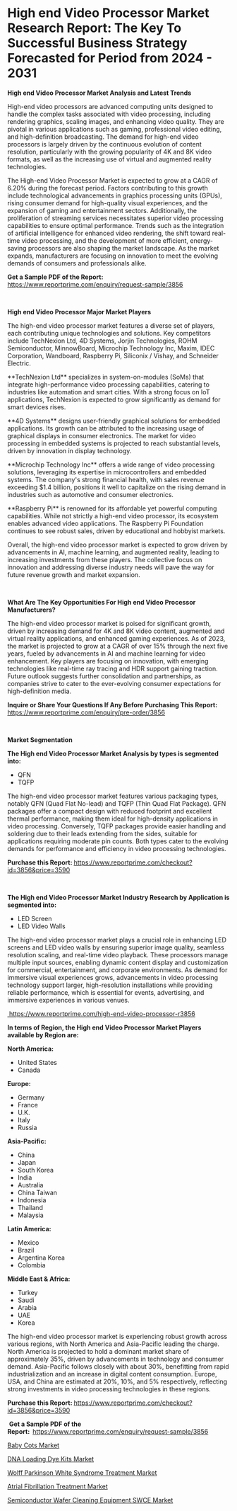 <p><h1>High end Video Processor Market Research Report: The Key To Successful Business Strategy Forecasted for Period from 2024 - 2031</h1></p><p><strong>High end Video Processor Market Analysis and Latest Trends</strong></p>
<p><p>High-end video processors are advanced computing units designed to handle the complex tasks associated with video processing, including rendering graphics, scaling images, and enhancing video quality. They are pivotal in various applications such as gaming, professional video editing, and high-definition broadcasting. The demand for high-end video processors is largely driven by the continuous evolution of content resolution, particularly with the growing popularity of 4K and 8K video formats, as well as the increasing use of virtual and augmented reality technologies.</p><p>The High-end Video Processor Market is expected to grow at a CAGR of 6.20% during the forecast period. Factors contributing to this growth include technological advancements in graphics processing units (GPUs), rising consumer demand for high-quality visual experiences, and the expansion of gaming and entertainment sectors. Additionally, the proliferation of streaming services necessitates superior video processing capabilities to ensure optimal performance. Trends such as the integration of artificial intelligence for enhanced video rendering, the shift toward real-time video processing, and the development of more efficient, energy-saving processors are also shaping the market landscape. As the market expands, manufacturers are focusing on innovation to meet the evolving demands of consumers and professionals alike.</p></p>
<p><strong>Get a Sample PDF of the Report:&nbsp;</strong> <a href="https://www.reportprime.com/enquiry/request-sample/3856">https://www.reportprime.com/enquiry/request-sample/3856</a></p>
<p>&nbsp;</p>
<p><strong>High end Video Processor Major Market Players</strong></p>
<p><p>The high-end video processor market features a diverse set of players, each contributing unique technologies and solutions. Key competitors include TechNexion Ltd, 4D Systems, Jorjin Technologies, ROHM Semiconductor, MinnowBoard, Microchip Technology Inc, Maxim, IDEC Corporation, Wandboard, Raspberry Pi, Siliconix / Vishay, and Schneider Electric.</p><p>**TechNexion Ltd** specializes in system-on-modules (SoMs) that integrate high-performance video processing capabilities, catering to industries like automation and smart cities. With a strong focus on IoT applications, TechNexion is expected to grow significantly as demand for smart devices rises.</p><p>**4D Systems** designs user-friendly graphical solutions for embedded applications. Its growth can be attributed to the increasing usage of graphical displays in consumer electronics. The market for video processing in embedded systems is projected to reach substantial levels, driven by innovation in display technology.</p><p>**Microchip Technology Inc** offers a wide range of video processing solutions, leveraging its expertise in microcontrollers and embedded systems. The company's strong financial health, with sales revenue exceeding $1.4 billion, positions it well to capitalize on the rising demand in industries such as automotive and consumer electronics.</p><p>**Raspberry Pi** is renowned for its affordable yet powerful computing capabilities. While not strictly a high-end video processor, its ecosystem enables advanced video applications. The Raspberry Pi Foundation continues to see robust sales, driven by educational and hobbyist markets.</p><p>Overall, the high-end video processor market is expected to grow driven by advancements in AI, machine learning, and augmented reality, leading to increasing investments from these players. The collective focus on innovation and addressing diverse industry needs will pave the way for future revenue growth and market expansion.</p></p>
<p>&nbsp;</p>
<p><strong>What Are The Key Opportunities For High end Video Processor Manufacturers?</strong></p>
<p><p>The high-end video processor market is poised for significant growth, driven by increasing demand for 4K and 8K video content, augmented and virtual reality applications, and enhanced gaming experiences. As of 2023, the market is projected to grow at a CAGR of over 15% through the next five years, fueled by advancements in AI and machine learning for video enhancement. Key players are focusing on innovation, with emerging technologies like real-time ray tracing and HDR support gaining traction. Future outlook suggests further consolidation and partnerships, as companies strive to cater to the ever-evolving consumer expectations for high-definition media.</p></p>
<p><strong>Inquire or Share Your Questions If Any Before Purchasing This Report:</strong> <a href="https://www.reportprime.com/enquiry/pre-order/3856">https://www.reportprime.com/enquiry/pre-order/3856</a></p>
<p>&nbsp;</p>
<p><strong>Market Segmentation</strong></p>
<p><strong>The High end Video Processor Market Analysis by types is segmented into:</strong></p>
<p><ul><li>QFN</li><li>TQFP</li></ul></p>
<p><p>The high-end video processor market features various packaging types, notably QFN (Quad Flat No-lead) and TQFP (Thin Quad Flat Package). QFN packages offer a compact design with reduced footprint and excellent thermal performance, making them ideal for high-density applications in video processing. Conversely, TQFP packages provide easier handling and soldering due to their leads extending from the sides, suitable for applications requiring moderate pin counts. Both types cater to the evolving demands for performance and efficiency in video processing technologies.</p></p>
<p><strong>Purchase this Report:&nbsp;</strong><a href="https://www.reportprime.com/checkout?id=3856&price=3590">https://www.reportprime.com/checkout?id=3856&price=3590</a></p>
<p>&nbsp;</p>
<p><strong>The High end Video Processor Market Industry Research by Application is segmented into:</strong></p>
<p><ul><li>LED Screen</li><li>LED Video Walls</li></ul></p>
<p><p>The high-end video processor market plays a crucial role in enhancing LED screens and LED video walls by ensuring superior image quality, seamless resolution scaling, and real-time video playback. These processors manage multiple input sources, enabling dynamic content display and customization for commercial, entertainment, and corporate environments. As demand for immersive visual experiences grows, advancements in video processing technology support larger, high-resolution installations while providing reliable performance, which is essential for events, advertising, and immersive experiences in various venues.</p></p>
<p><a href="https://www.reportprime.com/high-end-video-processor-r3856">&nbsp;https://www.reportprime.com/high-end-video-processor-r3856</a></p>
<p><strong>In terms of Region, the High end Video Processor Market Players available by Region are:</strong></p>
<p>
    <p> <strong> North America: </strong>
        <ul>
            <li>United States</li>
            <li>Canada</li>
        </ul>
        </p> 
    <p> <strong> Europe: </strong>
        <ul>
            <li>Germany</li>
            <li>France</li>
            <li>U.K.</li>
            <li>Italy</li>
            <li>Russia</li>
        </ul>
        </p> 
    <p> <strong> Asia-Pacific: </strong>
        <ul>
            <li>China</li>
            <li>Japan</li>
            <li>South Korea</li>
            <li>India</li>
            <li>Australia</li>
            <li>China Taiwan</li>
            <li>Indonesia</li>
            <li>Thailand</li>
            <li>Malaysia</li>
        </ul>
        </p> 
    <p> <strong> Latin America: </strong>
        <ul>
            <li>Mexico</li>
            <li>Brazil</li>
            <li>Argentina Korea</li>
            <li>Colombia</li>
        </ul>
        </p> 
    <p> <strong> Middle East & Africa: </strong>
        <ul>
            <li>Turkey</li>
            <li>Saudi</li>
            <li>Arabia</li>
            <li>UAE</li>
            <li>Korea</li>
        </ul>
    </p>
    </p>
<p><p>The high-end video processor market is experiencing robust growth across various regions, with North America and Asia-Pacific leading the charge. North America is projected to hold a dominant market share of approximately 35%, driven by advancements in technology and consumer demand. Asia-Pacific follows closely with about 30%, benefitting from rapid industrialization and an increase in digital content consumption. Europe, USA, and China are estimated at 20%, 10%, and 5% respectively, reflecting strong investments in video processing technologies in these regions.</p></p>
<p><strong>Purchase this Report: </strong><a href="https://www.reportprime.com/checkout?id=3856&price=3590">https://www.reportprime.com/checkout?id=3856&price=3590</a></p>
<p>&nbsp;<strong>Get a Sample PDF of the Report:&nbsp;&nbsp;</strong><a href="https://www.reportprime.com/enquiry/request-sample/3856">https://www.reportprime.com/enquiry/request-sample/3856</a></p>
<p><strong></strong></p>
<p><p><a href="https://issuu.com/reportprime-2/docs/baby-cots-market-size-2030.pptx_6abf045bb6a6d7">Baby Cots Market</a></p><p><a href="https://issuu.com/reportprime-2/docs/dna-loading-dye-kits-market-size-20_695ab2d87bfb82">DNA Loading Dye Kits Market</a></p><p><a href="https://www.linkedin.com/pulse/market-trends-global-wolff-parkinson-white-syndrome-treatment-zxhie?trackingId=iDxuzRTRS%2BWkjMwgwPSLBA%3D%3D">Wolff Parkinson White Syndrome Treatment Market</a></p><p><a href="https://www.linkedin.com/pulse/atrial-fibrillation-treatment-market-research-report-cbnje?trackingId=iVHdMMDFSqyNARlw6Bw46A%3D%3D">Atrial Fibrillation Treatment Market</a></p><p><a href="https://github.com/PeterParrish5/Market-Research-Report-List-6/blob/main/semiconductor-wafer-cleaning-equipment-swce-market.md">Semiconductor Wafer Cleaning Equipment SWCE Market</a></p></p>